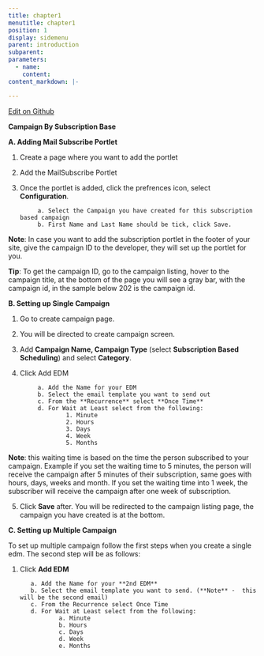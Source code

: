 ```yaml
---
title: chapter1
menutitle: chapter1
position: 1
display: sidemenu
parent: introduction
subparent: 
parameters:
  - name:
    content:
content_markdown: |-

---
```

<a class="editor-link" href="{{site.github}}chapter1.md">Edit on Github</a>

**Campaign By Subscription Base**

**A. Adding Mail Subscribe Portlet**
  
1. Create a page where you want to add the portlet
2. Add the MailSubscribe Portlet
3. Once the portlet is added, click the prefrences icon, select **Configuration**.
  
            a. Select the Campaign you have created for this subscription based campaign
            b. First Name and Last Name should be tick, click Save.
            
     
**Note**: In case you want to add the subscription portlet in the footer of your site, give the campaign ID to the developer, they will set up the portlet for you. 

**Tip**:  To get the campaign ID, go to the campaign listing, hover to the campaign title, at the bottom of the page you will see a gray bar, with the campaign id, in the sample below 202 is the campaign id.


**B. Setting up Single Campaign**

1. Go to create campaign page. 
2. You will be directed to create campaign screen.
3. Add **Campaign Name, Campaign Type** (select **Subscription Based Scheduling**) and select **Category**.
4. Click Add EDM
  
            a. Add the Name for your EDM
            b. Select the email template you want to send out
            c. From the **Recurrence** select **Once Time**
            d. For Wait at Least select from the following:
                    1. Minute
                    2. Hours
                    3. Days
                    4. Week
                    5. Months
                    
**Note**: this waiting time is based on the time the person subscribed to your campaign. Example if you set the waiting time to 5 minutes, the person will receive the campaign after 5 minutes of their subscription, same goes with hours, days, weeks and month. If you set the waiting time into 1 week, the subscriber will receive the campaign after one week of subscription.
  
5. Click **Save** after. You will be redirected to the campaign listing page, the campaign you have created is at the bottom.
  
  
**C. Setting up Multiple Campaign**

To set up multiple campaign follow the first steps when you create a single edm. The second step will be as follows:


1. Click **Add EDM**

          a. Add the Name for your **2nd EDM**
          b. Select the email template you want to send. (**Note** -  this will be the second email)
          c. From the Recurrence select Once Time
          d. For Wait at Least select from the following:
                  a. Minute
                  b. Hours
                  c. Days
                  d. Week
                  e. Months

          





            





